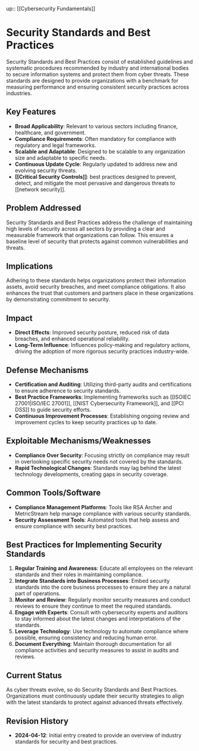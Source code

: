 up:: [[Cybersecurity Fundamentals]]
# Security Standards and Best Practices

Security Standards and Best Practices consist of established guidelines and systematic procedures recommended by industry and international bodies to secure information systems and protect them from cyber threats. These standards are designed to provide organizations with a benchmark for measuring performance and ensuring consistent security practices across industries.

## Key Features

- **Broad Applicability**: Relevant to various sectors including finance, healthcare, and government.
- **Compliance Requirements**: Often mandatory for compliance with regulatory and legal frameworks.
- **Scalable and Adaptable**: Designed to be scalable to any organization size and adaptable to specific needs.
- **Continuous Update Cycle**: Regularly updated to address new and evolving security threats.
- **[[Critical Security Controls]]**: best practices designed to prevent, detect, and mitigate the most pervasive and dangerous threats to [[network security]].

## Problem Addressed

Security Standards and Best Practices address the challenge of maintaining high levels of security across all sectors by providing a clear and measurable framework that organizations can follow. This ensures a baseline level of security that protects against common vulnerabilities and threats.

## Implications

Adhering to these standards helps organizations protect their information assets, avoid security breaches, and meet compliance obligations. It also enhances the trust that customers and partners place in these organizations by demonstrating commitment to security.

## Impact

- **Direct Effects**: Improved security posture, reduced risk of data breaches, and enhanced operational reliability.
- **Long-Term Influence**: Influences policy-making and regulatory actions, driving the adoption of more rigorous security practices industry-wide.

## Defense Mechanisms

- **Certification and Auditing**: Utilizing third-party audits and certifications to ensure adherence to security standards.
- **Best Practice Frameworks**: Implementing frameworks such as [[ISOIEC 27001|ISO/IEC 27001]], [[NIST Cybersecurity Framework]], and [[PCI DSS]] to guide security efforts.
- **Continuous Improvement Processes**: Establishing ongoing review and improvement cycles to keep security practices up to date.

## Exploitable Mechanisms/Weaknesses

- **Compliance Over Security**: Focusing strictly on compliance may result in overlooking specific security needs not covered by the standards.
- **Rapid Technological Changes**: Standards may lag behind the latest technology developments, creating gaps in security coverage.

## Common Tools/Software

- **Compliance Management Platforms**: Tools like RSA Archer and MetricStream help manage compliance with various security standards.
- **Security Assessment Tools**: Automated tools that help assess and ensure compliance with security best practices.

## Best Practices for Implementing Security Standards

1. **Regular Training and Awareness**: Educate all employees on the relevant standards and their roles in maintaining compliance.
2. **Integrate Standards into Business Processes**: Embed security standards into the core business processes to ensure they are a natural part of operations.
3. **Monitor and Review**: Regularly monitor security measures and conduct reviews to ensure they continue to meet the required standards.
4. **Engage with Experts**: Consult with cybersecurity experts and auditors to stay informed about the latest changes and interpretations of the standards.
5. **Leverage Technology**: Use technology to automate compliance where possible, ensuring consistency and reducing human error.
6. **Document Everything**: Maintain thorough documentation for all compliance activities and security measures to assist in audits and reviews.

## Current Status

As cyber threats evolve, so do Security Standards and Best Practices. Organizations must continuously update their security strategies to align with the latest standards to protect against advanced threats effectively.

## Revision History

- **2024-04-12**: Initial entry created to provide an overview of industry standards for security and best practices.